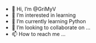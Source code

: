 - 👋 Hi, I’m @GriMyV
- 👀 I’m interested in learning
- 🌱 I’m currently learning Python
- 💞️ I’m looking to collaborate on ...
- 📫 How to reach me ...

<!---
GriMyV/GriMyV is a ✨ special ✨ repository because its `README.md` (this file) appears on your GitHub profile.
You can click the Preview link to take a look at your changes.
--->
